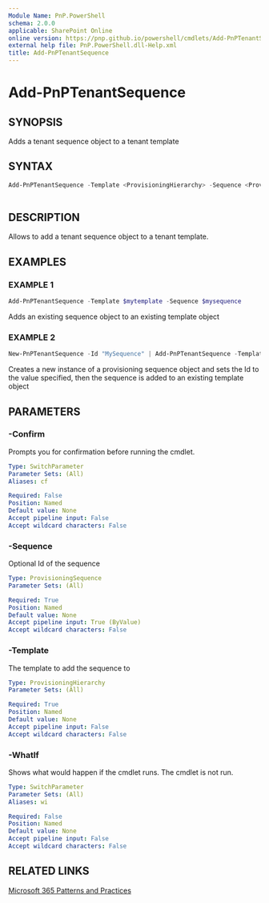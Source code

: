 ```yaml
---
Module Name: PnP.PowerShell
schema: 2.0.0
applicable: SharePoint Online
online version: https://pnp.github.io/powershell/cmdlets/Add-PnPTenantSequence.html
external help file: PnP.PowerShell.dll-Help.xml
title: Add-PnPTenantSequence
---
```

  
# Add-PnPTenantSequence

## SYNOPSIS
Adds a tenant sequence object to a tenant template

## SYNTAX

```powershell
Add-PnPTenantSequence -Template <ProvisioningHierarchy> -Sequence <ProvisioningSequence>  
 
```

## DESCRIPTION

Allows to add a tenant sequence object to a tenant template.

## EXAMPLES

### EXAMPLE 1
```powershell
Add-PnPTenantSequence -Template $mytemplate -Sequence $mysequence
```

Adds an existing sequence object to an existing template object

### EXAMPLE 2
```powershell
New-PnPTenantSequence -Id "MySequence" | Add-PnPTenantSequence -Template $template
```

Creates a new instance of a provisioning sequence object and sets the Id to the value specified, then the sequence is added to an existing template object

## PARAMETERS

### -Confirm
Prompts you for confirmation before running the cmdlet.

```yaml
Type: SwitchParameter
Parameter Sets: (All)
Aliases: cf

Required: False
Position: Named
Default value: None
Accept pipeline input: False
Accept wildcard characters: False
```

### -Sequence
Optional Id of the sequence

```yaml
Type: ProvisioningSequence
Parameter Sets: (All)

Required: True
Position: Named
Default value: None
Accept pipeline input: True (ByValue)
Accept wildcard characters: False
```

### -Template
The template to add the sequence to

```yaml
Type: ProvisioningHierarchy
Parameter Sets: (All)

Required: True
Position: Named
Default value: None
Accept pipeline input: False
Accept wildcard characters: False
```

### -WhatIf
Shows what would happen if the cmdlet runs. The cmdlet is not run.

```yaml
Type: SwitchParameter
Parameter Sets: (All)
Aliases: wi

Required: False
Position: Named
Default value: None
Accept pipeline input: False
Accept wildcard characters: False
```

## RELATED LINKS

[Microsoft 365 Patterns and Practices](https://aka.ms/m365pnp)



